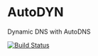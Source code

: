 # AutoDYN

Dynamic DNS with AutoDNS

[![Build Status](https://travis-ci.com/th-schwarz/AutoDYN.svg?token=qSPv4SNGn1yMojeF1zXi&branch=develop)](https://travis-ci.com/th-schwarz/AutoDYN)
